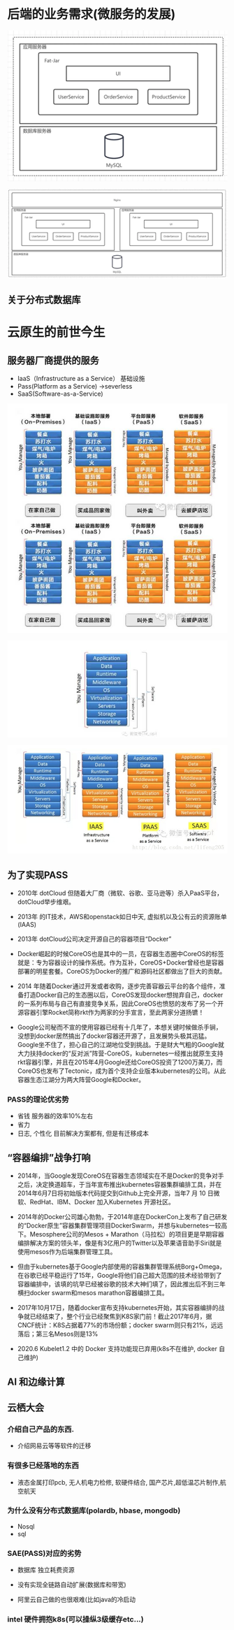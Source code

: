 # 后端的业务需求(微服务的发展)

![](img\微服务.webp)

![](img\微服务2.webp)

## 关于分布式数据库



# 云原生的前世今生

## 服务器厂商提供的服务

+ IaaS（Infrastructure as a Service） 基础设施
+ Pass(Platform as a Service) ->severless
+ SaaS(Software-as-a-Service)

![](img\lps_less.jpg)

![](img\lps_less2.jpg)

![](img\lps_less3.jpg)

## 为了实现PASS

+ 2010年  dotCloud 但随着大厂商（微软、谷歌、亚马逊等）杀入PaaS平台，dotCloud举步维艰。

+ 2013年 的IT技术，AWS和openstack如日中天, 虚拟机以及公有云的资源账单(IAAS)

+ 2013年 dotCloud公司决定开源自己的容器项目“Docker”
+ Docker崛起的时候CoreOS也是其中的一员，在容器生态圈中CoreOS的标签就是：专为容器设计的操作系统。作为互补，CoreOS+Docker曾经也是容器部署的明星套餐。CoreOS为Docker的推广和源码社区都做出了巨大的贡献。

+ 2014 年随着Docker通过开发或者收购，逐步完善容器云平台的各个组件，准备打造Docker自己的生态圈以后，CoreOS发现docker想抛弃自己，docker的一系列布局与自己有直接竞争关系，因此CoreOS也愤怒的发布了另一个开源容器引擎Rocket简称rkt作为两家的分手宣言，至此两家分道扬镳！
+ Google公司秘而不宣的使用容器已经有十几年了，本想关键时候做杀手锏，没想到docker居然搞出了docker容器还开源了，且发展势头极其迅猛。Google坐不住了，担心自己的江湖地位受到挑战。于是财大气粗的Google就大力扶持docker的“反对派”阵营-CoreOS，kubernetes一经推出就原生支持rkt容器引擎，并且在2015年4月Google还给CoreOS投资了1200万美刀，而CoreOS也发布了Tectonic，成为首个支持企业版本kubernetes的公司。从此容器生态江湖分为两大阵营Google和Docker。

### PASS的理论优劣势

+ 省钱  服务器的效率10%左右
+ 省力
+ 日志, 个性化 目前解决方案都有, 但是有迁移成本

## “容器编排”战争打响

+ 2014年，当Google发现CoreOS在容器生态领域实在不是Docker的竞争对手之后，决定换道超车，于当年宣布推出kubernetes容器集群编排工具，并在2014年6月7日将初始版本代码提交到Github上完全开源，当年7 月 10 日微软、RedHat、IBM、Docker 加入Kubernetes 开源社区。

+ 2014年的Docker公司雄心勃勃，于2014年底在DockerCon上发布了自己研发的“Docker原生”容器集群管理项目DockerSwarm，并想与kubernetes一较高下。Mesosphere公司的Mesos + Marathon（马拉松）的项目更是早期容器编排解决方案的领头羊，像是有3亿用户的Twitter以及苹果语音助手Siri就是使用mesos作为后端集群管理工具。

+  但由于kubernetes基于Google内部使用的容器集群管理系统Borg+Omega，在谷歌已经平稳运行了15年，Google将他们自己超大范围的技术经验带到了容器编排中，该填的坑早已经被谷歌的技术大神们填了，因此推出后不到三年横扫docker swarm和mesos marathon容器编排工具。
+ 2017年10月17日，随着docker宣布支持kubernetes开始，其实容器编排的战争就已经结束了，整个行业已经聚焦到K8S家门前！截止2017年6月，据CNCF统计：K8S占据着77%的市场份额；docker swarm则只有21%，远远落后；第三名Mesos则是13%
+ 2020.6 Kubelet1.2 中的 Docker 支持功能现已弃用(k8s不在维护, docker 自己维护)

## AI 和边缘计算

## 云栖大会

### 介绍自己产品的东西. 

+ 介绍网易云等等软件的迁移

### 有很多已经落地的东西

+ 液态金属打印pcb, 无人机电力检修, 软硬件结合, 国产芯片,超低温芯片制作,航空航天

### 为什么没有分布式数据库(polardb, hbase, mongodb)

+ Nosql
+ sql

### SAE(PASS)对应的劣势

+ 数据库 独立耗费资源
+ 没有实现全链路自动扩展(数据库和带宽)

+ 阿里云自己做的也很艰难(比如java的冷启动

### intel 硬件拥抱k8s(可以操纵3级缓存etc...)
